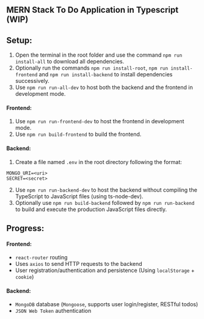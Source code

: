 ## MERN Stack To Do Application in Typescript (WIP)

## Setup:

1. Open the terminal in the root folder and use the command `npm run install-all` to download all dependencies.
2. Optionally run the commands `npm run install-root`, `npm run install-frontend` and `npm run install-backend` to install dependencies successively.
3. Use `npm run run-all-dev` to host both the backend and the frontend in development mode.

#### Frontend:

1. Use `npm run run-frontend-dev` to host the frontend in development mode.
2. Use `npm run build-frontend` to build the frontend.

#### Backend:

1. Create a file named `.env` in the root directory following the format:

```
MONGO_URI=<uri>
SECRET=<secret>
```

2. Use `npm run run-backend-dev` to host the backend without compiling the TypeScript to JavaScript files (using ts-node-dev).
3. Optionally use `npm run build-backend` followed by `npm run run-backend` to build and execute the production JavaScript files directly.

## Progress:

#### Frontend:

-   `react-router` routing
-   Uses `axios` to send HTTP requests to the backend
-   User registration/authentication and persistence (Using `localStorage` + `cookie`)

#### Backend:

-   `MongoDB` database (`Mongoose`, supports user login/register, RESTful todos)
-   `JSON Web Token` authentication
